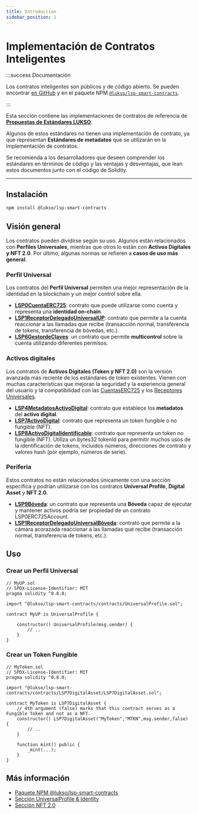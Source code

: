 ```yaml
---
title: Introducción
sidebar_position: 1
---
```


# Implementación de Contratos Inteligentes

:::success Documentación

Los contratos inteligentes son públicos y de código abierto. Se pueden encontrar [en GitHub](https://github.com/lukso-network/lsp-smart-contracts) y en el paquete NPM [`@lukso/lsp-smart-contracts`](https://www.npmjs.com/package/@lukso/lsp-smart-contracts).

:::

Esta sección contiene las implementaciones de contratos de referencia de **[Propuestas de Estándares LUKSO](../introduction.md)**.

Algunos de estos estándares no tienen una implementación de contrato, ya que representan **Estándares de metadatos** que se utilizarán en la implementación de contratos.

Se recomienda a los desarrolladores que deseen comprender los estándares en términos de código y las ventajas y desventajas, que lean estos documentos junto con el código de Solidity.

---

## Instalación

```bash
npm install @lukso/lsp-smart-contracts
```

## Visión general

Los contratos pueden dividirse según su uso. Algunos están relacionados con **Perfiles Universales**, mientras que otros lo están con **Activos Digitales y NFT 2.0**. Por último, algunas normas se refieren a **casos de uso más general**.

### Perfil Universal

Los contratos del **Perfil Universal** permiten una mejor representación de la identidad en la blockchain y un mejor control sobre ella.

- **[LSP0CuentaERC725](./lsp0-erc725-account.md)**: contrato que puede utilizarse como cuenta y representa una **identidad on-chain**.
- **[LSP1ReceptorDelegadoUniversalUP](./lsp1-universal-receiver-delegate-up.md)**: contrato que permite a la cuenta reaccionar a las llamadas que recibe (transacción normal, transferencia de tokens, transferencia de bóvedas, etc.).
- **[LSP6GestordeClaves](./lsp6-key-manager.md)**: un contrato que permite **multicontrol** sobre la cuenta utilizando diferentes permisos.

### Activos digitales

Los contratos de **Activos Digitales (Token y NFT 2.0)** son la versión avanzada más reciente de los estándares de token existentes. Vienen con muchas características que mejoran la seguridad y la experiencia general del usuario y la compatibilidad con las [CuentasERC725](../universal-profile/lsp0-erc725account.md) y los [Receptores Universales](../generic-standards/lsp1-universal-receiver.md).

- **[LSP4MetadatosActivoDigital](./lsp4-digital-asset-metadata)**: contrato que establece los **metadatos** del **activo digital**.
- **[LSP7ActivoDigital](./lsp7-activo-digital.md)**: contrato que representa un token fungible o no fungible (NFT).
- **[LSP8ActivoDigitalIdentificable](./lsp8-identifiable-digital-asset.md)**: contrato que representa un token no fungible (NFT). Utiliza un bytes32 tokenId para permitir muchos usos de la identificación de tokens, incluidos números, direcciones de contrato y valores hash (por ejemplo, números de serie).

### Periferia

Estos contratos no están relacionados únicamente con una sección específica y podrían utilizarse con los contratos **Universal Profile**, **Digital Asset** y **NFT 2.0**.

- **[LSP9Bóveda](./lsp9-vault.md)**: un contrato que representa una **Bóveda** capaz de ejecutar y mantener activos podría ser propiedad de un contrato LSP0ERC725Account.
- **[LSP1ReceptorDelegadoUniversalBóveda](./lsp1-universal-receiver-delegate-vault.md)**: contrato que permite a la cámara acorazada reaccionar a las llamadas que recibe (transacción normal, transferencia de tokens, etc.).

## Uso

### Crear un Perfil Universal

```solidity
// MyUP.sol
// SPDX-License-Identifier: MIT
pragma solidity ^0.8.0;

import "@lukso/lsp-smart-contracts/contracts/UniversalProfile.sol";

contract MyUP is UniversalProfile {

    constructor() UniversalProfile(msg.sender) {
        // ..
    }
}
```

### Crear un Token Fungible

```solidity
// MyToken.sol
// SPDX-License-Identifier: MIT
pragma solidity ^0.8.0;

import "@lukso/lsp-smart-contracts/contracts/LSP7DigitalAsset/LSP7DigitalAsset.sol";

contract MyToken is LSP7DigitalAsset {
    // 4th argument (false) marks that this contract serves as a Fungible Token and not as a NFT.
    constructor() LSP7DigitalAsset("MyToken","MTKN",msg.sender,false) {
        // ..
    }

    function mint() public {
        _mint(...);
    }
}
```

## Más información

- [Paquete NPM @lukso/lsp-smart-contracts](../../tools/lsp-smart-contracts/getting-started.md)
- [Sección UniversalProfile & Identity](https://youtu.be/SbTo_e3l_Lk?t=1727)
- [Sección NFT 2.0](https://youtu.be/hg1Ow6u9QVk)

